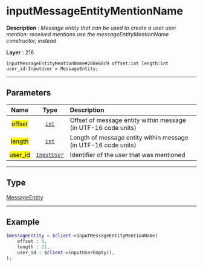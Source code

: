 # inputMessageEntityMentionName

**Description** : *Message entity that can be used to create a user user mention: received mentions use the messageEntityMentionName constructor, instead*

**Layer** : 216

```tl
inputMessageEntityMentionName#208e68c9 offset:int length:int user_id:InputUser = MessageEntity;
```

---

## Parameters

| Name | Type | Description |
| :---: | :---: | :--- |
| <mark>offset</mark> | [`int`](type/int) | Offset of message entity within message (in UTF-16 code units) |
| <mark>length</mark> | [`int`](type/int) | Length of message entity within message (in UTF-16 code units) |
| <mark>user_id</mark> | [`InputUser`](type/InputUser) | Identifier of the user that was mentioned |

---

## Type

[MessageEntity](type/MessageEntity)

---

## Example

```php
$messageEntity = $client->inputMessageEntityMentionName(
	offset : 0,
	length : 21,
	user_id : $client->inputUserEmpty(),
);
```